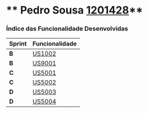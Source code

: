** Pedro Sousa [1201428](./)** 
===============================


### Índice das Funcionalidade Desenvolvidas ###


| Sprint | Funcionalidade    |
|--------|-------------------|
| **B**  | [US1002](USDemo1) |
| **B**  | [US9001](USDemo2) |
| **C**  | [US5001](USDemo2) |
| **C**  | [US5002](USDemo2) |
| **D**  | [US5003](USDemo2) |
| **D**  | [US5004<br/>](USDemo2) |